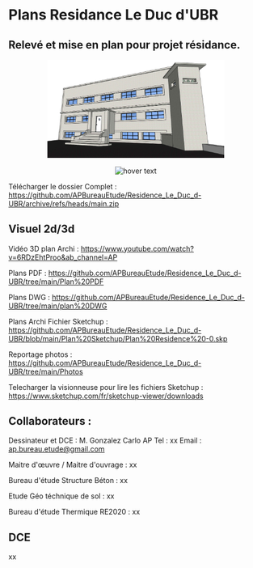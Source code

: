 # Plans Residance Le Duc d'UBR
## Relevé et mise en plan pour projet résidance.

<p align="center">
   <img src="https://github.com/APBureauEtude/Residence_Le_Duc_d-UBR/blob/main/Plan%20PDF/Esquisse.png" width="350" title="hover text">
 
</p>

<p align="center">
   <img src="https://github.com/APBureauEtude/Residence_Le_Duc_d-UBR/blob/main/Photos/IMG_5643.JPG" width="350" title="hover text">
  
</p>


Télécharger le dossier Complet : 
https://github.com/APBureauEtude/Residence_Le_Duc_d-UBR/archive/refs/heads/main.zip


## Visuel 2d/3d 

Vidéo 3D plan Archi : https://www.youtube.com/watch?v=6RDzEhtProo&ab_channel=AP

Plans PDF : https://github.com/APBureauEtude/Residence_Le_Duc_d-UBR/tree/main/Plan%20PDF

Plans DWG : https://github.com/APBureauEtude/Residence_Le_Duc_d-UBR/tree/main/plan%20DWG

Plans Archi Fichier Sketchup : https://github.com/APBureauEtude/Residence_Le_Duc_d-UBR/blob/main/Plan%20Sketchup/Plan%20Residence%20-0.skp

Reportage photos : https://github.com/APBureauEtude/Residence_Le_Duc_d-UBR/tree/main/Photos

Telecharger la visionneuse pour lire les fichiers Sketchup : https://www.sketchup.com/fr/sketchup-viewer/downloads

## Collaborateurs :

Dessinateur et DCE : M. Gonzalez Carlo AP Tel : xx Email : ap.bureau.etude@gmail.com

Maitre d'œuvre / Maitre d'ouvrage :  xx

Bureau d'étude Structure Béton :  xx

Etude Géo téchnique de sol :  xx

Bureau d'étude Thermique RE2020 :  xx


## DCE
xx
